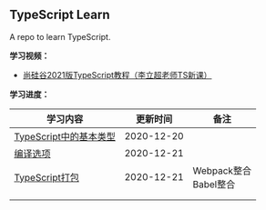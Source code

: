 ## TypeScript Learn

A repo to learn TypeScript.

**学习视频：**

- [尚硅谷2021版TypeScript教程（李立超老师TS新课）](https://www.bilibili.com/video/BV1Xy4y1v7S2?p=6)

**学习进度：**

| **学习内容**                                                 | **更新时间** | **备注**                   |
| ------------------------------------------------------------ | ------------ | -------------------------- |
| [TypeScript中的基本类型](https://github.com/JasonkayZK/typescript_learn/tree/1-type) | 2020-12-20   |                            |
| [编译选项](https://github.com/JasonkayZK/typescript_learn/tree/2-compile-options) | 2020-12-21   |                            |
| [TypeScript打包](https://github.com/JasonkayZK/typescript_learn/tree/3-webpack) | 2020-12-21   | Webpack整合<br />Babel整合 |
|                                                              |              |                            |
|                                                              |              |                            |


